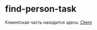# find-person-task

Клиентская часть находится здесь: [Client](https://github.com/roman-rebrov/person-finder-client)
